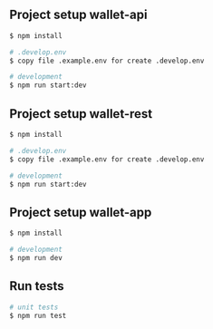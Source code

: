 
## Project setup wallet-api

```bash
$ npm install

# .develop.env
$ copy file .example.env for create .develop.env

# development
$ npm run start:dev
```

## Project setup wallet-rest

```bash
$ npm install

# .develop.env
$ copy file .example.env for create .develop.env

# development
$ npm run start:dev
```

## Project setup wallet-app

```bash
$ npm install

# development
$ npm run dev
```

## Run tests

```bash
# unit tests
$ npm run test
```
